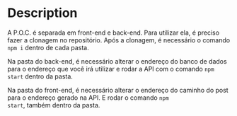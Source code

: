 # Description

A P.O.C. é separada em front-end e back-end. Para utilizar ela, é preciso fazer a clonagem no repositório. Após a clonagem, é necessário o comando <code>npm i</code> dentro de cada pasta.

Na pasta do back-end, é necessário alterar o endereço do banco de dados para o endereço que você irá utilizar e rodar a API com o comando <code>npm start</code> dentro da pasta.

Na pasta do front-end, é necessário alterar o endereço do caminho do post para o endereço gerado na API. E rodar o comando <code>npm start</code>, também dentro da pasta.
